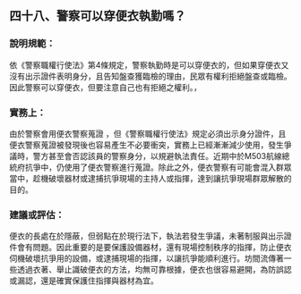 ## 四十八、警察可以穿便衣執勤嗎？

### 說明規範：

依《警察職權行使法》第4條規定，警察執勤時是可以穿便衣的，但如果穿便衣又沒有出示證件表明身分，且告知盤查獲臨檢的理由，民眾有權利拒絕盤查或臨檢。因此警察可以穿便衣，但要注意自己也有拒絕之權利。，

### 實務上：

由於警察會用便衣警察蒐證 ，但《警察職權行使法》規定必須出示身分證件，且便衣警察蒐證被發現後也容易產生不必要衝突，實務上已經漸漸減少使用，發生爭議時，警方甚至會否認該員的警察身分，以規避執法責任。近期中於M503航線總統府抗爭中，仍使用了便衣警察進行蒐證。除此之外，便衣警察有可能會混入群眾當中，趁機破壞器材或逮捕抗爭現場的主持人或指揮，達到讓抗爭現場群眾解散的目的。

### 建議或評估：

便衣的長處在於隱蔽，但弱點在於現行法下，執法若發生爭議，未著制服與出示證件會有問題。因此重要的是要保護設備器材，還有現場控制秩序的指揮，防止便衣伺機破壞抗爭用的設備，或逮捕現場的指揮，以讓抗爭能順利進行。坊間流傳著一些透過衣著、舉止識破便衣的方法，均無可靠根據，便衣也很容易避開，為防誤認或漏認，還是確實保護住指揮與器材為宜。
